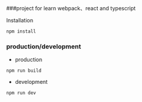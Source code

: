 ###project for learn webpack、react and typescript  

Installation
```text
npm install
```

### production/development
* production
```text
npm run build
```

* development
```text
npm run dev
```
